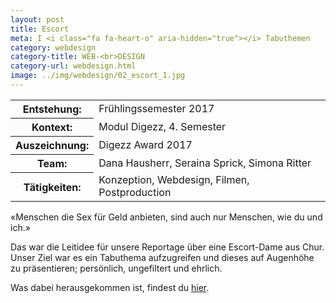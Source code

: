 ```yaml
---
layout: post
title: Escort
meta: I <i class="fa fa-heart-o" aria-hidden="true"></i> Tabuthemen
category: webdesign
category-title: WEB-<br>DESIGN
category-url: webdesign.html
image: ../img/webdesign/02_escort_1.jpg
---
```


<table class="post-content facts table">
    <tr>
        <th>Entstehung:</th>
        <td>Frühlingssemester 2017</td>
    </tr>
    <tr>
        <th>Kontext:</th>
        <td>Modul Digezz, 4. Semester</td>
    </tr>
    <tr>
        <th>Auszeichnung:</th>
        <td>Digezz Award 2017</td>
    </tr>
    <tr>
        <th>Team:</th>
        <td>Dana Hausherr, Seraina Sprick, Simona Ritter</td>
    </tr>
    <tr>
        <th>Tätigkeiten:</th>
        <td>Konzeption, Webdesign, Filmen, Postproduction</td>
    </tr>
</table>

<p class="post-content">«Menschen die Sex für Geld anbieten, sind auch nur Menschen, wie du und ich.»</p>

<p class="post-content">
Das war die Leitidee für unsere Reportage über eine Escort-Dame aus Chur. Unser Ziel war es ein Tabuthema aufzugreifen und dieses auf Augenhöhe zu präsentieren;  persönlich, ungefiltert und ehrlich.</p> 

<p class="post-content">Was dabei herausgekommen ist, findest du <a href="http://digezz.ch/projekte/escort/" target="_blank">hier</a>.<br><br></p>